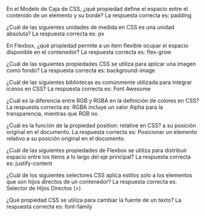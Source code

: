 
En el Modelo de Caja de CSS, ¿qué propiedad define el espacio entre el contenido de un elemento y su borde?
La respuesta correcta es: padding

¿Cuál de las siguientes unidades de medida en CSS es una unidad absoluta?
La respuesta correcta es: px

En Flexbox, ¿qué propiedad permite a un ítem flexible ocupar el espacio disponible en el contenedor?
La respuesta correcta es: flex-grow

¿Cuál de las siguientes propiedades CSS se utiliza para aplicar una imagen como fondo?
La respuesta correcta es: background-image

¿Cuál de las siguientes bibliotecas es comúnmente utilizada para integrar íconos en CSS?
La respuesta correcta es: Font Awesome

¿Cuál es la diferencia entre RGB y RGBA en la definición de colores en CSS?
La respuesta correcta es: RGBA incluye un valor Alpha para la transparencia, mientras que RGB no.

¿Cuál es la función de la propiedad position: relative en CSS?
a su posición original en el documento.
La respuesta correcta es: Posicionar un elemento relativo a su posición original en el documento.

¿Cuál de las siguientes propiedades de Flexbox se utiliza para distribuir espacio entre los ítems a lo largo del eje principal?
La respuesta correcta es: justify-content

¿Cuál de los siguientes selectores CSS aplica estilos solo a los elementos que son hijos directos de un contenedor?
La respuesta correcta es: Selector de Hijos Directos (>)

¿Qué propiedad CSS se utiliza para cambiar la fuente de un texto?
La respuesta correcta es: font-family